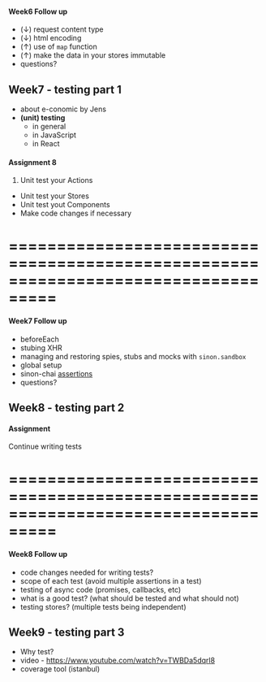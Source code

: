 #### Week6 Follow up
* (↓) request content type
* (↓) html encoding
* (↑) use of `map` function
* (↑) make the data in your stores immutable
* questions?

Week7 - testing part 1
---------------
* about e-conomic by Jens
* **(unit) testing**
  * in general
  * in JavaScript
  * in React
  
#### Assignment 8
1. Unit test your Actions
* Unit test your Stores
* Unit test yout Components
* Make code changes if necessary 

===================================================================================
===================================================================================
#### Week7 Follow up
* beforeEach
* stubing XHR
* managing and restoring spies, stubs and mocks with `sinon.sandbox`
* global setup
* sinon-chai [assertions](https://github.com/domenic/sinon-chai#assertions)
* questions?

Week8 - testing part 2
---------------

#### Assignment 
Continue writing tests



===================================================================================
===================================================================================
#### Week8 Follow up

- code changes needed for writing tests?
- scope of each test (avoid multiple assertions in a test)
- testing of async code (promises, callbacks, etc)
- what is a good test? (what should be tested and what should not)
- testing stores? (multiple tests being independent)

Week9 - testing part 3
-------------------------
* Why test?
* video - https://www.youtube.com/watch?v=TWBDa5dqrl8
* coverage tool (istanbul)
